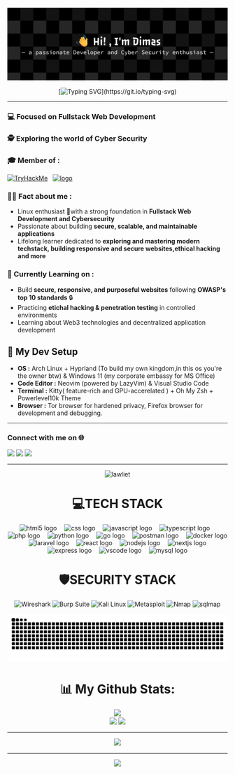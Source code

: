 <div align="center">

![Dimm377](./github-header-banner(1).png)
</div>

<div align="center">
  
[![Typing SVG](https://readme-typing-svg.demolab.com?font=Fira+Code&weight=600&size=26&letterSpacing=&duration=2500&pause=500&color=2DB1FF&center=true&vCenter=true&width=435&lines=TECH+ENTHUSIAST_;FULLSTACK+WEB+DEVELOPMENT_;LINUX+ENTHUSIAST_;CYBER+SECURITY_)](https://git.io/typing-svg)

</div>

---

### 💻 Focused on **Fullstack Web Development**

### 🕵️ Exploring the world of **Cyber Security**

### 🎓 Member of :

[<img src="https://tryhackme.com/img/logo/tryhackme_logo_full.svg" alt="TryHackMe" height="40"/>](https://tryhackme.com) &nbsp;
<a href="https://www.kelasfullstack.id/">
 <img src="https://image.web.id/images/Logo-Kelasfullstack-by-codepolitan.png" alt="logo" height="30" >
</a>


### 👨‍💻 Fact about me :

- Linux enthusiast 🐧with a strong foundation in **Fullstack Web Development and Cybersecurity**
- Passionate about building **secure, scalable, and maintainable applications**
- Lifelong learner dedicated to **exploring and mastering modern techstack, building responsive and secure websites,ethical hacking and more**


### 🧠 Currently Learning on :

- Build **secure, responsive, and purposeful websites** following **OWASP's top 10 standards** 🔒
- Practicing **etichal hacking & penetration testing** in controlled environments
- Learning about Web3 technologies and decentralized application development

## 🔧 My Dev Setup

* **OS :** Arch Linux + Hyprland (To build my own kingdom,in this os you're the owner btw) & Windows 11 (my corporate embassy for MS Office)
* **Code Editor :** Neovim (powered by LazyVim) & Visual Studio Code
* **Terminal :** Kitty( feature-rich and GPU-accerelated ) + Oh My Zsh + Powerlevel10k Theme
* **Browser :** Tor browser for hardened privacy, Firefox browser for development and debugging.
---

  
### Connect with me on 🌐
  
[<img src="https://upload.wikimedia.org/wikipedia/commons/8/83/Steam_icon_logo.svg" width="40" />](https://steamcommunity.com/profiles/76561199666348785/)
[<img src="https://upload.wikimedia.org/wikipedia/commons/a/a5/Instagram_icon.png" width="40" />](https://www.instagram.com/dimm_wijaya?igsh=cDVyNnE1bmk0N3J4)
[<img src="https://upload.wikimedia.org/wikipedia/commons/1/19/Spotify_logo_without_text.svg" width="40" />](https://open.spotify.com/user/31yu353i3a6hxa26ise5oo23j23a?si=9f1a4c0d95d1422e)


---

<div align="center" style="max-width: 100%; display: block;">

![lawliet](https://media4.giphy.com/media/v1.Y2lkPTc5MGI3NjExbW13NXkybm5vbW5nMmhmNXZ4YWp3cGp5ODV0eHQ1d2F5djA4MjR1eiZlcD12MV9pbnRlcm5hbF9naWZfYnlfaWQmY3Q9Zw/VrtvDMP4ajo5y/giphy.gif)


<div align="center" width: 100%; max-width: 400px; margin: 10px;>
  


#  💻TECH STACK

<div align="center">
  <img src="https://cdn.jsdelivr.net/gh/devicons/devicon/icons/html5/html5-original.svg" height="40" alt="html5 logo"  />
  <img width="9" />
  <img src="https://cdn.jsdelivr.net/gh/devicons/devicon/icons/css3/css3-original.svg" height="40" alt="css logo"  /> 
  <img width="9" /> 
  <img src="https://cdn.jsdelivr.net/gh/devicons/devicon/icons/javascript/javascript-original.svg" height="40" alt="javascript logo"  />
  <img width="9" />
  <img src="https://cdn.jsdelivr.net/gh/devicons/devicon/icons/typescript/typescript-original.svg" height="40" alt="typescript logo"  />
  <img width="9" />
  <img src="https://cdn.jsdelivr.net/gh/devicons/devicon/icons/php/php-original.svg" height="40" alt="php logo"  />
  <img width="9" />
  <img src="https://cdn.jsdelivr.net/gh/devicons/devicon/icons/python/python-original.svg" height="40" alt="python logo"  />
  <img width="9" />
  <img src="https://cdn.simpleicons.org/go/00ADD8" height="40" alt="go logo"  />
  <img width="9" />
  <img src="https://skillicons.dev/icons?i=postman" height="40" alt="postman logo"  />
  <img width="9" />
  <img src="https://skillicons.dev/icons?i=docker" height="40" alt="docker logo"  />
  <img width="9" />
  <img src="https://skillicons.dev/icons?i=laravel" height="40" alt="laravel logo"  />
  <img width="9" />
  <img src="https://cdn.jsdelivr.net/gh/devicons/devicon/icons/react/react-original.svg" height="40" alt="react logo"  />
  <img width="9" />
  <img src="https://cdn.jsdelivr.net/gh/devicons/devicon/icons/nodejs/nodejs-original.svg" height="40" alt="nodejs logo"  />
  <img width="9" />
  <img src="https://skillicons.dev/icons?i=nextjs" height="40" alt="nextjs logo"  />
  <img width="9" />
  <img src="https://skillicons.dev/icons?i=express" height="40" alt="express logo"  />
  <img width="9" />
  <img src="https://skillicons.dev/icons?i=vscode" height="40" alt="vscode logo"  />
  <img width="9" />
  <img src="https://skillicons.dev/icons?i=mysql" height="40" alt="mysql logo"  />
</div>

###



# 🛡️SECURITY STACK

![Wireshark](https://img.shields.io/badge/Wireshark-00678F?style=for-the-badge&logo=wireshark&logoColor=white)
![Burp Suite](https://img.shields.io/badge/Burp_Suite-F47B20?style=for-the-badge&logo=burpsuite&logoColor=white)
![Kali Linux](https://img.shields.io/badge/Kali_Linux-268BEE?style=for-the-badge&logo=kalilinux&logoColor=white)
![Metasploit](https://img.shields.io/badge/metasploit-2596CD?style=for-the-badge&logo=metasploit&logoColor=white)
![Nmap](https://img.shields.io/badge/Nmap-2E7EEA?style=for-the-badge&logo=https://nmap.org/images/nmap-project-logo.png&logoColor=white)
![sqlmap](https://img.shields.io/badge/sqlmap-CC0000?style=for-the-badge)
</div>

<img src="https://raw.githubusercontent.com/Dimm377/Dimm377/output/snake.svg" alt="Snake animation" />

###

# 📊 My Github Stats:

![](https://github-readme-stats.vercel.app/api/top-langs/?username=Dimm377&theme=tokyonight&hide_border=true&include_all_commits=false&count_private=false&layout=compact)<br>
![](https://github-readme-stats.vercel.app/api?username=Dimm377&theme=tokyonight&hide_border=true&include_all_commits=false&count_private=false)
![](https://nirzak-streak-stats.vercel.app/?user=Dimm377&theme=tokyonight&hide_border=true)

---
[![](https://visitcount.itsvg.in/api?id=Dimm377&icon=0&color=0)](https://visitcount.itsvg.in)

<!-- Proudly created with GPRM ( https://gprm.itsvg.in ) -->

---
[![](https://visitcount.itsvg.in/api?id=Dimm377&icon=0&color=0)](https://visitcount.itsvg.in)

<!-- Proudly created with GPRM ( https://gprm.itsvg.in ) -->


</div>



